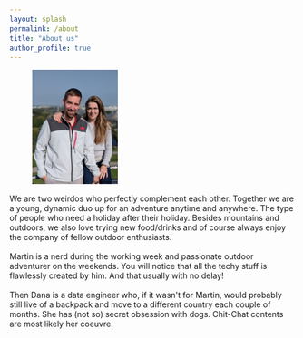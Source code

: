 ```yaml
---
layout: splash 
permalink: /about
title: "About us"
author_profile: true
---
```


<figure class="align-right" style="width: 30%;">
    <a href="/assets/images/about_us.jpg"><img src="/assets/images/about_us.jpg" title="about us" alt="alpine duo profile pic"></a>
</figure>

<div >
We are two weirdos who perfectly complement each other. Together we are a young, dynamic duo up for an adventure anytime and anywhere. The type of people  who need a holiday after their holiday. Besides mountains and outdoors, we also love trying new food/drinks and of course always enjoy the company of fellow outdoor enthusiasts. 
</div>
<br/>
<div>
Martin is a nerd during the working week and passionate outdoor adventurer on the weekends. You will notice that all the techy stuff is flawlessly created by him. And that usually with no delay! 
</div>
<br/>
<div>
Then Dana is a data engineer who, if it wasn't for Martin, would probably still live of a backpack and move to a different country each couple of months. She has (not so) secret obsession with dogs. Chit-Chat contents are most likely her coeuvre.

</div>
